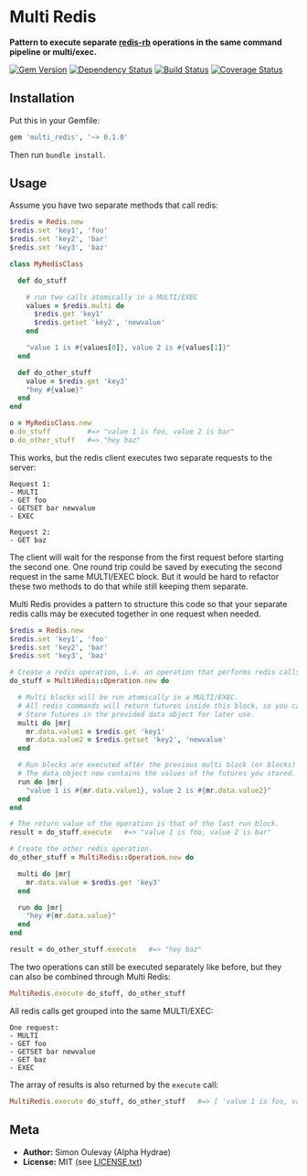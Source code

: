 # Multi Redis

**Pattern to execute separate [redis-rb](https://github.com/redis/redis-rb) operations in the same command pipeline or multi/exec.**

[![Gem Version](https://badge.fury.io/rb/multi_redis.png)](http://badge.fury.io/rb/multi_redis)
[![Dependency Status](https://gemnasium.com/AlphaHydrae/multi_redis.png)](https://gemnasium.com/AlphaHydrae/multi_redis)
[![Build Status](https://secure.travis-ci.org/AlphaHydrae/multi_redis.png)](http://travis-ci.org/AlphaHydrae/multi_redis)
[![Coverage Status](https://coveralls.io/repos/AlphaHydrae/multi_redis/badge.png?branch=master)](https://coveralls.io/r/AlphaHydrae/multi_redis?branch=master)

## Installation

Put this in your Gemfile:

```rb
gem 'multi_redis', '~> 0.1.0'
```

Then run `bundle install`.

## Usage

Assume you have two separate methods that call redis:

```rb
$redis = Redis.new
$redis.set 'key1', 'foo'
$redis.set 'key2', 'bar'
$redis.set 'key3', 'baz'

class MyRedisClass

  def do_stuff

    # run two calls atomically in a MULTI/EXEC
    values = $redis.multi do
      $redis.get 'key1'
      $redis.getset 'key2', 'newvalue'
    end

    "value 1 is #{values[0]}, value 2 is #{values[1]}"
  end

  def do_other_stuff
    value = $redis.get 'key3'
    "hey #{value}"
  end
end

o = MyRedisClass.new
o.do_stuff         #=> "value 1 is foo, value 2 is bar"
o.do_other_stuff   #=> "hey baz"
```

This works, but the redis client executes two separate requests to the server:

```
Request 1:
- MULTI
- GET foo
- GETSET bar newvalue
- EXEC

Request 2:
- GET baz
```

The client will wait for the response from the first request before starting the second one.
One round trip could be saved by executing the second request in the same MULTI/EXEC block.
But it would be hard to refactor these two methods to do that while still keeping them separate.

Multi Redis provides a pattern to structure this code so that your separate redis calls may be executed together in one request when needed.

```rb
$redis = Redis.new
$redis.set 'key1', 'foo'
$redis.set 'key2', 'bar'
$redis.set 'key3', 'baz'

# Create a redis operation, i.e. an operation that performs redis calls.
do_stuff = MultiRedis::Operation.new do

  # Multi blocks will be run atomically in a MULTI/EXEC.
  # All redis commands will return futures inside this block, so you can't use the values immediately.
  # Store futures in the provided data object for later use.
  multi do |mr|
    mr.data.value1 = $redis.get 'key1'
    mr.data.value2 = $redis.getset 'key2', 'newvalue'
  end

  # Run blocks are executed after the previous multi block (or blocks) are completed and all futures have been resolved.
  # The data object now contains the values of the futures you stored.
  run do |mr|
    "value 1 is #{mr.data.value1}, value 2 is #{mr.data.value2}"
  end
end

# The return value of the operation is that of the last run block.
result = do_stuff.execute   #=> "value 1 is foo, value 2 is bar"

# Create the other redis operation.
do_other_stuff = MultiRedis::Operation.new do

  multi do |mr|
    mr.data.value = $redis.get 'key3'
  end

  run do |mr|
    "hey #{mr.data.value}"
  end
end

result = do_other_stuff.execute   #=> "hey baz"
```

The two operations can still be executed separately like before, but they can also be combined through Multi Redis:

```rb
MultiRedis.execute do_stuff, do_other_stuff
```

All redis calls get grouped into the same MULTI/EXEC:

```
One request:
- MULTI
- GET foo
- GETSET bar newvalue
- GET baz
- EXEC
```

The array of results is also returned by the `execute` call:

```rb
MultiRedis.execute do_stuff, do_other_stuff   #=> [ 'value 1 is foo, value 2 is bar', 'hey baz' ]
```

## Meta

* **Author:** Simon Oulevay (Alpha Hydrae)
* **License:** MIT (see [LICENSE.txt](https://raw.github.com/AlphaHydrae/multi_redis/master/LICENSE.txt))
